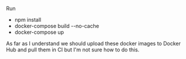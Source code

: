 Run
- npm install
- docker-compose build --no-cache
- docker-compose up

As far as I understand we should upload these docker images to Docker Hub and pull them in CI but I'm not sure how to do this.
